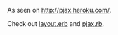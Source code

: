 As seen on <http://pjax.heroku.com/>.

Check out
[layout.erb](https://github.com/defunkt/jquery-pjax/blob/heroku/app/views/layout.erb)
and
[pjax.rb](https://github.com/defunkt/jquery-pjax/blob/heroku/app/pjax.rb).
